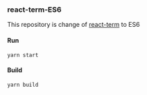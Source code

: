 ### react-term-ES6

This repository is change of [react-term](https://github.com/prakhar1989/react-term) to ES6

#### Run
```
yarn start
```

#### Build
```
yarn build
```